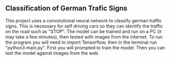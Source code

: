 ## Classification of German Trafic Signs

This project uses a convolutional neural network to classify german traffic signs. This is necessary for self driving cars so they can identify the traffic on the road such as "STOP". 
The model can be trained and run on a PC (it may take a few minutes), then tested with images from the internet. To run the program you will need to import Tensorflow, then in the terminal
run "python3 main.py". First you will prompted to train the model. Then you can test the model against images from the web.
